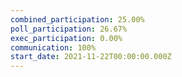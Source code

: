 ```yaml
---
combined_participation: 25.00%
poll_participation: 26.67%
exec_participation: 0.00%
communication: 100%
start_date: 2021-11-22T00:00:00.000Z
---
```

